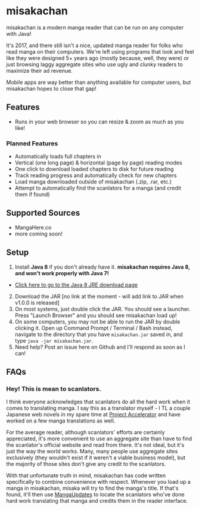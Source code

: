 # misakachan
misakachan is a modern manga reader that can be run on any computer with Java! 

It's 2017, and there still isn't a nice, updated manga reader for folks who read manga on their computers. We're left using programs that look and feel like they were designed 5+ years ago (mostly because, well, they were) or just browsing laggy aggregate sites who use ugly and clunky readers to maximize their ad revenue.

Mobile apps are way better than anything available for computer users, but misakachan hopes to close that gap!

## Features
- Runs in your web browser so you can resize & zoom as much as you like!

### Planned Features
- Automatically loads full chapters in
- Vertical (one long page) & horizontal (page by page) reading modes
- One click to download loaded chapters to disk for future reading
- Track reading progress and automatically check for new chapters
- Load manga downloaded outside of misakachan (.zip, .rar, etc.)
- Attempt to automatically find the scanlators for a manga (and credit them if found)

## Supported Sources
- MangaHere.co
- more coming soon!


## Setup
1. Install **Java 8** if you don't already have it. **misakachan requires Java 8, and won't work properly with Java 7!** 
- [Click here to go to the Java 8 JRE download page](http://www.oracle.com/technetwork/java/javase/downloads/jre8-downloads-2133155.html)
2. Download the JAR [no link at the moment - will add link to JAR when v1.0.0 is released]
3. On most systems, just double click the JAR. You should see a launcher. Press "Launch Browser" and you should see misakachan load up!
4. On some computers, you may not be able to run the JAR by double clicking it. Open up Command Prompt / Terminal / Bash instead, navigate to the directory that you have `misakachan.jar` saved in, and type `java -jar misakachan.jar`.
5. Need help? Post an issue here on Github and I'll respond as soon as I can! 


## FAQs

### Hey! This is mean to scanlators.
I think everyone acknowledges that scanlators do all the hard work when it comes to translating manga. I say this as a translator myself - I TL a couple Japanese web novels in my spare time at [Project Accelerator](http://project-accelerator.net/) and have worked on a few manga translations as well.

For the average reader, although scanlators' efforts are certainly appreciated, it's more convenient to use an aggregate site than have to find the scanlator's official website and read from there. It's not ideal, but it's just the way the world works. Many, many people use aggregate sites exclusively (they wouldn't exist if it weren't a viable business model), but the majority of those sites don't give any credit to the scanlators. 

With that unfortunate truth in mind, misakachan has code written specifically to combine convenience with respect. Whenever you load up a manga in misakachan, misaka will try to find the manga's title. If that's found, it'll then use [MangaUpdates](https://www.mangaupdates.com/) to locate the scanlators who've done hard work translating that manga and credits them in the reader interface.